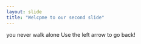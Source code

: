 ```yaml
---
layout: slide
title: "Welcpme to our second slide"
---
```

you never walk alone
Use the left arrow to go back!
